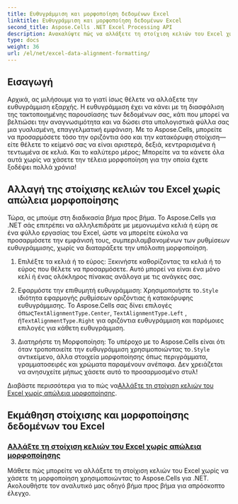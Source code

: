 ```yaml
---
title: Ευθυγράμμιση και μορφοποίηση δεδομένων Excel
linktitle: Ευθυγράμμιση και μορφοποίηση δεδομένων Excel
second_title: Aspose.Cells .NET Excel Processing API
description: Ανακαλύψτε πώς να αλλάξετε τη στοίχιση κελιών του Excel χωρίς να χάσετε τη μορφοποίηση στο Aspose.Cells για .NET. Μάθετε τον οδηγό βήμα προς βήμα για την απρόσκοπτη μορφοποίηση δεδομένων Excel.
type: docs
weight: 36
url: /el/net/excel-data-alignment-formatting/
---
```

## Εισαγωγή

Αρχικά, ας μιλήσουμε για το γιατί ίσως θέλετε να αλλάξετε την ευθυγράμμιση εξαρχής. Η ευθυγράμμιση έχει να κάνει με τη διασφάλιση της τακτοποιημένης παρουσίασης των δεδομένων σας, κάτι που μπορεί να βελτιώσει την αναγνωσιμότητα και να δώσει στα υπολογιστικά φύλλα σας μια γυαλισμένη, επαγγελματική εμφάνιση. Με το Aspose.Cells, μπορείτε να προσαρμόσετε τόσο την οριζόντια όσο και την κατακόρυφη στοίχιση—είτε θέλετε το κείμενό σας να είναι αριστερά, δεξιά, κεντραρισμένα ή τεντωμένα σε κελιά. Και το καλύτερο μέρος; Μπορείτε να τα κάνετε όλα αυτά χωρίς να χάσετε την τέλεια μορφοποίηση για την οποία έχετε ξοδέψει πολλά χρόνια!

## Αλλαγή της στοίχισης κελιών του Excel χωρίς απώλεια μορφοποίησης

Τώρα, ας μπούμε στη διαδικασία βήμα προς βήμα. Το Aspose.Cells για .NET σάς επιτρέπει να αλληλεπιδράτε με μεμονωμένα κελιά ή εύρη σε ένα φύλλο εργασίας του Excel, ώστε να μπορείτε εύκολα να προσαρμόσετε την εμφάνισή τους, συμπεριλαμβανομένων των ρυθμίσεων ευθυγράμμισης, χωρίς να διαταράξετε την υπόλοιπη μορφοποίηση.

1. Επιλέξτε τα κελιά ή το εύρος:
   Ξεκινήστε καθορίζοντας τα κελιά ή το εύρος που θέλετε να προσαρμόσετε. Αυτό μπορεί να είναι ένα μόνο κελί ή ένας ολόκληρος πίνακας ανάλογα με τις ανάγκες σας.

2. Εφαρμόστε την επιθυμητή ευθυγράμμιση:
    Χρησιμοποιήστε το`.Style` ιδιότητα εφαρμογής ρυθμίσεων οριζόντιας ή κατακόρυφης ευθυγράμμισης. Το Aspose.Cells σας δίνει επιλογές όπως`TextAlignmentType.Center`, `TextAlignmentType.Left` , ή`TextAlignmentType.Right` για οριζόντια ευθυγράμμιση και παρόμοιες επιλογές για κάθετη ευθυγράμμιση.

3. Διατηρήστε τη Μορφοποίηση:
    Το υπέροχο με το Aspose.Cells είναι ότι όταν τροποποιείτε την ευθυγράμμιση χρησιμοποιώντας το`.Style` αντικείμενο, άλλα στοιχεία μορφοποίησης όπως περιγράμματα, γραμματοσειρές και χρώματα παραμένουν ανέπαφα. Δεν χρειάζεται να ανησυχείτε μήπως χάσετε αυτό το προσαρμοσμένο στυλ!

 Διαβάστε περισσότερα για το πώς να[Αλλάξτε τη στοίχιση κελιών του Excel χωρίς απώλεια μορφοποίησης](./change-cells-alignment-in-excel-without-losing-existing-formatting/).

## Εκμάθηση στοίχισης και μορφοποίησης δεδομένων του Excel
### [Αλλάξτε τη στοίχιση κελιών του Excel χωρίς απώλεια μορφοποίησης](./change-cells-alignment-in-excel-without-losing-existing-formatting/)
Μάθετε πώς μπορείτε να αλλάξετε τη στοίχιση κελιών του Excel χωρίς να χάσετε τη μορφοποίηση χρησιμοποιώντας το Aspose.Cells για .NET. Ακολουθήστε τον αναλυτικό μας οδηγό βήμα προς βήμα για απρόσκοπτο έλεγχο.